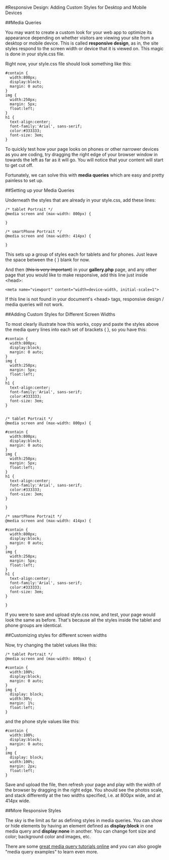 #Responsive Design: Adding Custom Styles for Desktop and Mobile Devices

##Media Queries

You may want to create a custom look for your web app to optimize its appearance depending on whether visitors are viewing your site from a desktop or mobile device. This is called **responsive design**, as in, the site styles respond to the screen width or device that it is viewed on. This magic is done in your style.css file. 

Right now, your style.css file should look something like this:

```
#contain {
  width:800px;
  display:block;
  margin: 0 auto;
}
img {
  width:250px;
  margin: 5px;
  float:left;
}
h1 {
  text-align:center;
  font-family:'Arial', sans-serif;
  color:#333333;
  font-size: 3em;
}

```

To quickly test how your page looks on phones or other narrower devices as you are coding, try dragging the right edge of your browser window in towards the left as far as it will go. You will notice that your content will start to get cut off. 

Fortunately, we can solve this with **media queries** which are easy and pretty painless to set up. 

##Setting up your Media Queries

Underneath the styles that are already in your style.css, add these lines:

```
/* tablet Portrait */
@media screen and (max-width: 800px) {

}

/* smartPhone Portrait */
@media screen and (max-width: 414px) {

}
```
This sets up a group of styles each for tablets and for phones. Just leave the space between the {  } blank for now. 

And then (~~this is very important~~) in your **gallery.php** page, and any other page that you would like to make responsive, add this line just inside &lt;head&gt;: 
```
<meta name="viewport" content="width=device-width, initial-scale=1">
```
If this line is not found in your document's &lt;head&gt; tags, responsive design / media queries will not work. 

##Adding Custom Styles for Different Screen Widths 

To most clearly illustrate how this works, copy and paste the styles above the media query lines into each set of brackets { }, so you have this: 

```
#contain {
  width:800px;
  display:block;
  margin: 0 auto;
}
img {
  width:250px;
  margin: 5px;
  float:left;
}
h1 {
  text-align:center;
  font-family:'Arial', sans-serif;
  color:#333333;
  font-size: 3em;
}


/* tablet Portrait */
@media screen and (max-width: 800px) {

#contain {
  width:800px;
  display:block;
  margin: 0 auto;
}
img {
  width:250px;
  margin: 5px;
  float:left;
}
h1 {
  text-align:center;
  font-family:'Arial', sans-serif;
  color:#333333;
  font-size: 3em;
}

}

/* smartPhone Portrait */
@media screen and (max-width: 414px) {
	
#contain {
  width:800px;
  display:block;
  margin: 0 auto;
}
img {
  width:250px;
  margin: 5px;
  float:left;
}
h1 {
  text-align:center;
  font-family:'Arial', sans-serif;
  color:#333333;
  font-size: 3em;
}
	
}

```

If you were to save and upload style.css now, and test, your page would look the same as before. That's because all the styles inside the tablet and phone groups are identical. 

##Customizing styles for different screen widths

Now, try changing the tablet values like this:

```
/* tablet Portrait */
@media screen and (max-width: 800px) {

#contain {
  width:100%;
  display:block;
  margin: 0 auto;
}
img {
  display: block;
  width:30%;
  margin: 1%;
  float:left;
}

```

and the phone style values like this:

```
#contain {
  width:100%;
  display:block;
  margin: 0 auto;
}
img {
  display: block;
  width:100%;
  margin: 2px;
  float:left;
}

```

Save and upload the file, then refresh your page and play with the width of the browser by dragging in the right edge. You should see the photos scale, and stack differently at the two widths specified, i.e. at 800px wide, and at 414px wide. 

##More Responsive Styles

The sky is the limit as far as defining styles in media queries. You can show or hide elements by having an element defined as **display:block** in one media query and **display:none** in another. You can change font size and color; background color and images, etc.

There are some [great media query tutorials online](http://www.w3schools.com/css/css_rwd_mediaqueries.asp) and you can also google "media query examples" to learn even more. 

